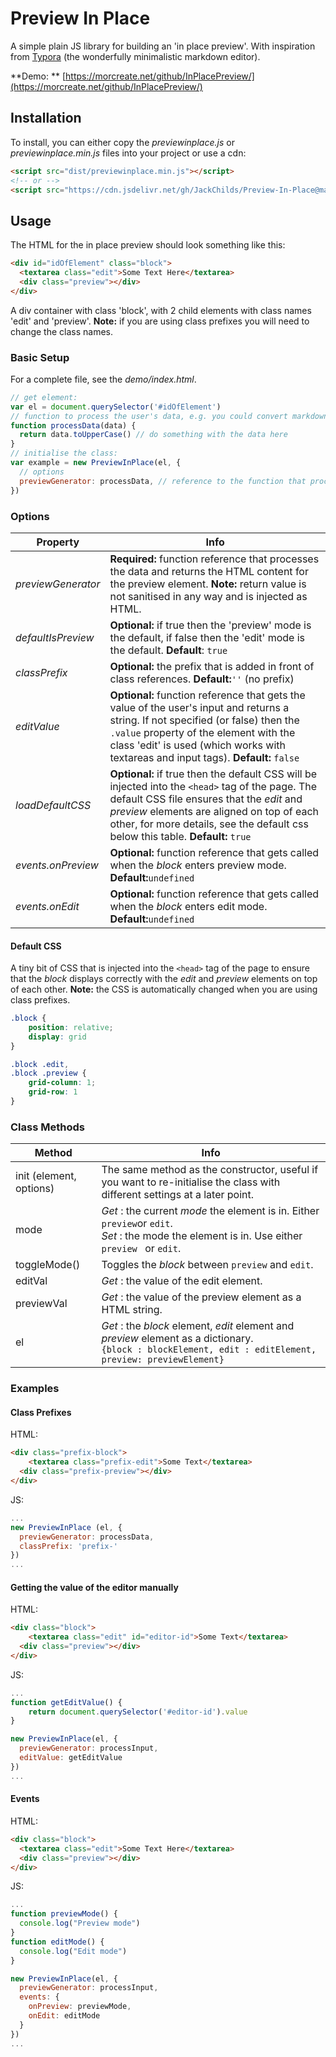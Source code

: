 # Preview In Place
A simple plain JS library for building an 'in place preview'. With inspiration from [Typora](https://typora.io) (the wonderfully minimalistic markdown editor).

**Demo: ** [https://morcreate.net/github/InPlacePreview/](https://morcreate.net/github/InPlacePreview/)

## Installation
To install, you can either copy the *previewinplace.js* or *previewinplace.min.js* files into your project or use a cdn:

```html
<script src="dist/previewinplace.min.js"></script>
<!-- or -->
<script src="https://cdn.jsdelivr.net/gh/JackChilds/Preview-In-Place@main/dist/previewinplace.min.js"></script>
```

## Usage

The HTML for the in place preview should look something like this:

```html
<div id="idOfElement" class="block">
  <textarea class="edit">Some Text Here</textarea>
  <div class="preview"></div>
</div>
```

A div container with class 'block', with 2 child elements with class names 'edit' and 'preview'. **Note:** if you are using class prefixes you will need to change the class names.

### Basic Setup

For a complete file, see the *demo/index.html*.

```js
// get element:
var el = document.querySelector('#idOfElement')
// function to process the user's data, e.g. you could convert markdown to HTML here:
function processData(data) {
  return data.toUpperCase() // do something with the data here
}
// initialise the class:
var example = new PreviewInPlace(el, {
  // options
  previewGenerator: processData, // reference to the function that processes the data
})
```

### Options

| Property           | Info                                                         |
| ------------------ | ------------------------------------------------------------ |
| *previewGenerator* | **Required:** function reference that processes the data and returns the HTML content for the preview element. **Note:** return value is not sanitised in any way and is injected as HTML. |
| *defaultIsPreview* | **Optional:** if true then the 'preview' mode is the default, if false then the 'edit' mode is the default. **Default**: `true` |
| *classPrefix*      | **Optional:** the prefix that is added in front of class references. **Default:**`''` (no prefix) |
| *editValue*        | **Optional:** function reference that gets the value of the user's input and returns a string. If not specified (or false) then the `.value` property of the element with the class 'edit' is used (which works with textareas and input tags). **Default:** `false` |
| *loadDefaultCSS*   | **Optional:** if true then the default CSS will be injected into the `<head>` tag of the page. The default CSS file ensures that the *edit* and *preview* elements are aligned on top of each other, for more details, see the default css below this table. **Default:** `true` |
| *events.onPreview* | **Optional:** function reference that gets called when the *block* enters preview mode. **Default:**`undefined` |
| *events.onEdit*    | **Optional:** function reference that gets called when the *block* enters edit mode. **Default:**`undefined` |

#### Default CSS

A tiny bit of CSS that is injected into the `<head>` tag of the page to ensure that the *block* displays correctly with the *edit* and *preview* elements on top of each other. **Note:** the CSS is automatically changed when you are using class prefixes.

```css
.block {
    position: relative;
    display: grid
}

.block .edit,
.block .preview {
    grid-column: 1;
    grid-row: 1
}
```

### Class Methods

| Method                  | Info                                                         |
| ----------------------- | ------------------------------------------------------------ |
| init (element, options) | The same method as the constructor, useful if you want to re-initialise the class with different settings at a later point. |
| mode                    | *Get* : the current *mode* the element is in. Either `preview`or `edit`. <br>*Set* :  the mode the element is in. Use either `preview `  or `edit`. |
| toggleMode()            | Toggles the *block* between `preview` and `edit`.            |
| editVal                 | *Get* :  the value of the edit element.                      |
| previewVal              | *Get* :  the value of the preview element as a HTML string.  |
| el                      | *Get* :  the *block* element, *edit* element and *preview* element as a dictionary. <br> `{block : blockElement, edit : editElement, preview: previewElement}` |

### Examples

#### Class Prefixes

HTML:

```html
<div class="prefix-block">
	<textarea class="prefix-edit">Some Text</textarea>
  <div class="prefix-preview"></div>
</div>
```

JS:

```js
...
new PreviewInPlace (el, {
  previewGenerator: processData,
  classPrefix: 'prefix-'
})
...
```

#### Getting the value of the editor manually

HTML:

```html
<div class="block">
	<textarea class="edit" id="editor-id">Some Text</textarea>
  <div class="preview"></div>
</div>
```

JS:

```js
...
function getEditValue() {
	return document.querySelector('#editor-id').value
}

new PreviewInPlace(el, {
  previewGenerator: processInput,
  editValue: getEditValue
})
...
```

#### Events

HTML:

```html
<div class="block">
  <textarea class="edit">Some Text Here</textarea>
  <div class="preview"></div>
</div>
```

JS:

```js
...
function previewMode() {
  console.log("Preview mode")
}
function editMode() {
  console.log("Edit mode")
}

new PreviewInPlace(el, {
  previewGenerator: processInput,
  events: {
    onPreview: previewMode,
    onEdit: editMode
  }
})
...
```

